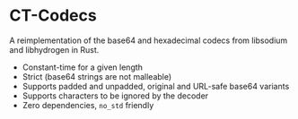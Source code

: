# CT-Codecs

A reimplementation of the base64 and hexadecimal codecs from libsodium and libhydrogen in Rust.

- Constant-time for a given length
- Strict (base64 strings are not malleable)
- Supports padded and unpadded, original and URL-safe base64 variants
- Supports characters to be ignored by the decoder
- Zero dependencies, `no_std` friendly
